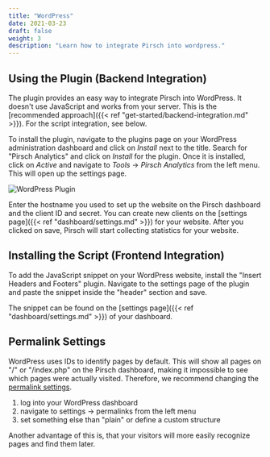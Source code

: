 ```yaml
---
title: "WordPress"
date: 2021-03-23
draft: false
weight: 3
description: "Learn how to integrate Pirsch into wordpress."
---
```


## Using the Plugin (Backend Integration)

The plugin provides an easy way to integrate Pirsch into WordPress. It doesn't use JavaScript and works from your server. This is the [recommended approach]({{< ref "get-started/backend-integration.md" >}}). For the script integration, see below.

To install the plugin, navigate to the plugins page on your WordPress administration dashboard and click on *Install* next to the title. Search for "Pirsch Analytics" and click on *Install* for the plugin. Once it is installed, click on *Active* and navigate to *Tools* -> *Pirsch Analytics* from the left menu. This will open up the settings page.

![WordPress Plugin](/integration/wordpress.png)

Enter the hostname you used to set up the website on the Pirsch dashboard and the client ID and secret. You can create new clients on the [settings page]({{< ref "dashboard/settings.md" >}}) for your website. After you clicked on save, Pirsch will start collecting statistics for your website.

## Installing the Script (Frontend Integration)

To add the JavaScript snippet on your WordPress website, install the "Insert Headers and Footers" plugin. Navigate to the settings page of the plugin and paste the snippet inside the "header" section and save.

The snippet can be found on the [settings page]({{< ref "dashboard/settings.md" >}}) of your dashboard.

## Permalink Settings

WordPress uses IDs to identify pages by default. This will show all pages on "/" or "/index.php" on the Pirsch dashboard, making it impossible to see which pages were actually visited. Therefore, we recommend changing the [permalink settings](https://wordpress.org/support/article/settings-permalinks-screen/).

1. log into your WordPress dashboard
2. navigate to settings -> permalinks from the left menu
3. set something else than "plain" or define a custom structure

Another advantage of this is, that your visitors will more easily recognize pages and find them later.
